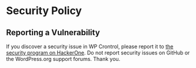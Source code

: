 # Security Policy

## Reporting a Vulnerability

If you discover a security issue in WP Crontrol, please report it to [the security program on HackerOne](https://hackerone.com/johnblackbourn). Do not report security issues on GitHub or the WordPress.org support forums. Thank you.
